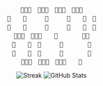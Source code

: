 <pre align="center">
🦈🦈🦈　🦈🦈🦈　🦈🦈🦈　🦈🦈🦈
🦈　　🦈　　　🦈　　　🦈　　🦈　🦈
🦈　　🦈　　　🦈　　　🦈　　🦈　🦈
🦈🦈🦈　🦈🦈🦈　　🦈　　　　🦈🦈
🦈　　🦈　🦈　　　🦈　　　　🦈
🦈　　🦈　🦈　　　🦈　　　　🦈
🦈🦈🦈　🦈🦈🦈　🦈🦈🦈　　🦈
</pre>

<p align="center">
  <img src="https://github-readme-streak-stats.herokuapp.com/?user=babysharkhome&theme=radical" alt="Streak"/>
  <img src="https://github-readme-stats.vercel.app/api?username=babysharkhome&show_icons=true&theme=radical" alt="GitHub Stats"/>
</p>





